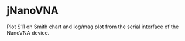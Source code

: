 # jNanoVNA
Plot S11 on Smith chart and log/mag plot from the serial interface of the NanoVNA device.
